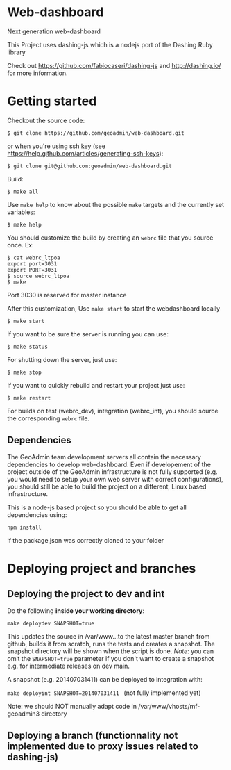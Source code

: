 Web-dashboard
=========

Next generation web-dashboard

This Project uses dashing-js which is a nodejs port of the Dashing Ruby library

Check out https://github.com/fabiocaseri/dashing-js and http://dashing.io/ for more information.


# Getting started

Checkout the source code:

    $ git clone https://github.com/geoadmin/web-dashboard.git

or when you're using ssh key (see https://help.github.com/articles/generating-ssh-keys):

    $ git clone git@github.com:geoadmin/web-dashboard.git

Build:

    $ make all

Use `make help` to know about the possible `make` targets and the currently set variables:

    $ make help

You should customize the build by creating an `webrc` file that you source once. Ex:  

    $ cat webrc_ltpoa
    export port=3031
    export PORT=3031
    $ source webrc_ltpoa
    $ make  

Port 3030 is reserved for master instance

After this customization, Use `make start` to start the webdashboard locally

    $ make start

If you want to be sure the server is running you can use:

    $ make status

For shutting down the server, just use:

    $ make stop

If you want to quickly rebuild and restart your project just use:

    $ make restart

For builds on test (webrc_dev), integration (webrc_int), 
you should source the corresponding `webrc` file.

## Dependencies

The GeoAdmin team development servers all contain the necessary dependencies
to develop web-dashboard. Even if developement of the project outside of the
GeoAdmin infrastructure is not fully supported (e.g. you would need to
setup your own web server with correct configurations), you should still
be able to build the project on a different, Linux based infrastructure.

This is a node-js based project so you should be able to get all dependencies using:

    npm install

if the package.json was correctly cloned to your folder

# Deploying project and branches

## Deploying the project to dev and int

Do the following **inside your working directory**:

`make deploydev SNAPSHOT=true`

This updates the source in /var/www...to the latest master branch from github,
builds it from scratch, runs the tests and creates a snapshot. The snapshot directory
will be shown when the script is done. *Note*: you can omit the `SNAPSHOT=true` parameter if
you don't want to create a snapshot e.g. for intermediate releases on dev main.

A snapshot (e.g. 201407031411) can be deployed to integration with:

`make deployint SNAPSHOT=201407031411 ` (not fully implemented yet)


Note: we should NOT manually adapt code in /var/www/vhosts/mf-geoadmin3 directory

## Deploying a branch (functionnality not implemented due to proxy issues related to dashing-js)

